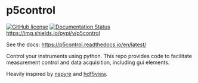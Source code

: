 # p5control
[![GitHub license](https://img.shields.io/github/license/mawenzy/p5control)](https://github.com/mawenzy/p5control/blob/main/LICENSE)
[![Documentation Status](https://readthedocs.org/projects/p5control/badge/?version=latest)](https://p5control.readthedocs.io/en/latest/?badge=latest)
https://img.shields.io/pypi/v/p5control

See the docs: https://p5control.readthedocs.io/en/latest/

Control your instruments using python. This repo provides code to facilitate measurement control and data acquisition, including gui elements.

Heavily inspired by [nspyre](https://github.com/nspyre-org/nspyre) and [hdf5view](https://github.com/marts/hdf5view).